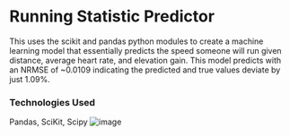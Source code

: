 # Running Statistic Predictor
This uses the scikit and pandas python modules to create a machine learning model that essentially predicts the speed someone will run given distance, average heart rate, and elevation gain. This model predicts with an NRMSE of ~0.0109 indicating the predicted and true values deviate by just 1.09%.
### Technologies Used
Pandas, SciKit, Scipy
![image](https://github.com/Ianj751/Running-Stats-Predictor/assets/136002718/3c52e257-d626-474e-a10f-4aaa64e7602b)
